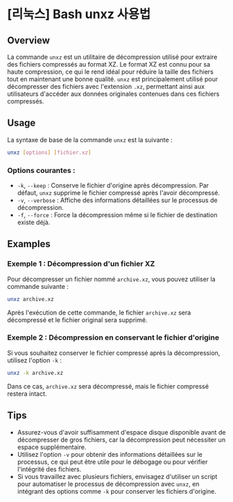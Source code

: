 # [리눅스] Bash unxz 사용법

## Overview
La commande `unxz` est un utilitaire de décompression utilisé pour extraire des fichiers compressés au format XZ. Le format XZ est connu pour sa haute compression, ce qui le rend idéal pour réduire la taille des fichiers tout en maintenant une bonne qualité. `unxz` est principalement utilisé pour décompresser des fichiers avec l'extension `.xz`, permettant ainsi aux utilisateurs d'accéder aux données originales contenues dans ces fichiers compressés.

## Usage
La syntaxe de base de la commande `unxz` est la suivante :

```bash
unxz [options] [fichier.xz]
```

### Options courantes :
- `-k`, `--keep` : Conserve le fichier d'origine après décompression. Par défaut, `unxz` supprime le fichier compressé après l'avoir décompressé.
- `-v`, `--verbose` : Affiche des informations détaillées sur le processus de décompression.
- `-f`, `--force` : Force la décompression même si le fichier de destination existe déjà.

## Examples
### Exemple 1 : Décompression d'un fichier XZ
Pour décompresser un fichier nommé `archive.xz`, vous pouvez utiliser la commande suivante :

```bash
unxz archive.xz
```
Après l'exécution de cette commande, le fichier `archive.xz` sera décompressé et le fichier original sera supprimé.

### Exemple 2 : Décompression en conservant le fichier d'origine
Si vous souhaitez conserver le fichier compressé après la décompression, utilisez l'option `-k` :

```bash
unxz -k archive.xz
```
Dans ce cas, `archive.xz` sera décompressé, mais le fichier compressé restera intact.

## Tips
- Assurez-vous d'avoir suffisamment d'espace disque disponible avant de décompresser de gros fichiers, car la décompression peut nécessiter un espace supplémentaire.
- Utilisez l'option `-v` pour obtenir des informations détaillées sur le processus, ce qui peut être utile pour le débogage ou pour vérifier l'intégrité des fichiers.
- Si vous travaillez avec plusieurs fichiers, envisagez d'utiliser un script pour automatiser le processus de décompression avec `unxz`, en intégrant des options comme `-k` pour conserver les fichiers d'origine.